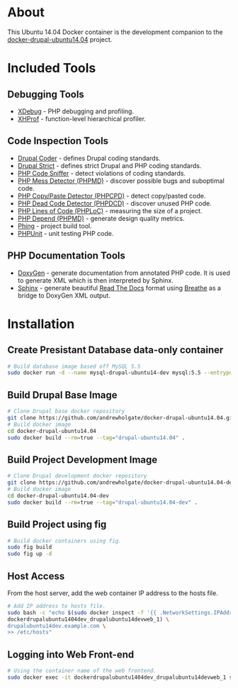 # About

This Ubuntu 14.04 Docker container is the development companion to the [docker-drupal-ubuntu14.04](https://github.com/andrewholgate/docker-drupal-ubuntu14.04) project.

# Included Tools

## Debugging Tools

- [XDebug](http://www.xdebug.org/) - PHP debugging and profiling.
- [XHProf](http://pecl.php.net/package/xhprof) - function-level hierarchical profiler.

## Code Inspection Tools

- [Drupal Coder](https://www.drupal.org/project/coder) - defines Drupal coding standards.
- [Drupal Strict](https://github.com/andrewholgate/drupalstrict) - defines strict Drupal and PHP coding standards.
- [PHP Code Sniffer](https://github.com/squizlabs/PHP_CodeSniffer) - detect violations of coding standards.
- [PHP Mess Detector (PHPMD)](http://phpmd.org/) - discover possible bugs and suboptimal code.
- [PHP Copy/Paste Detector (PHPCPD)](https://github.com/sebastianbergmann/phpcpd) - detect copy/pasted code.
- [PHP Dead Code Detector (PHPDCD)](https://github.com/sebastianbergmann/phpdcd) - discover unused PHP code.
- [PHP Lines of Code (PHPLoC)](https://github.com/sebastianbergmann/phploc) - measuring the size of a project.
- [PHP Depend (PHPMD)](http://pdepend.org/) - generate design quality metrics.
- [Phing](http://www.phing.info/) - project build tool.
- [PHPUnit](https://phpunit.de/) - unit testing PHP code.

## PHP Documentation Tools

- [DoxyGen](http://www.doxygen.org) - generate documentation from annotated PHP code. It is used to generate XML which is then interpreted by Sphinx.
- [Sphinx](http://sphinx-doc.org/) - generate beautiful [Read The Docs](http://docs.readthedocs.org/en/latest/) format using [Breathe](https://breathe.readthedocs.org/) as a bridge to DoxyGen XML output.

# Installation

## Create Presistant Database data-only container

```bash
# Build database image based off MySQL 5.5
sudo docker run -d --name mysql-drupal-ubuntu14-dev mysql:5.5 --entrypoint /bin/echo MySQL data-only container for Drupal Dev MySQL
```

## Build Drupal Base Image

```bash
# Clone Drupal base docker repository
git clone https://github.com/andrewholgate/docker-drupal-ubuntu14.04.git
# Build docker image
cd docker-drupal-ubuntu14.04
sudo docker build --rm=true --tag="drupal-ubuntu14.04" .
```

## Build Project Development Image

```bash
# Clone Drupal development docker repository
git clone https://github.com/andrewholgate/docker-drupal-ubuntu14.04-dev.git
# Build docker image
cd docker-drupal-ubuntu14.04-dev
sudo docker build --rm=true --tag="drupal-ubuntu14.04-dev" .
```

## Build Project using fig

```bash
# Build docker containers using fig.
sudo fig build
sudo fig up -d
```

## Host Access

From the host server, add the web container IP address to the hosts file.

```bash
# Add IP address to hosts file.
sudo bash -c "echo $(sudo docker inspect -f '{{ .NetworkSettings.IPAddress }}' \
dockerdrupalubuntu1404dev_drupalubuntu14devweb_1) \
drupalubuntu14dev.example.com \
>> /etc/hosts"
```

## Logging into Web Front-end

```bash
# Using the container name of the web frontend.
sudo docker exec -it dockerdrupalubuntu1404dev_drupalubuntu14devweb_1 su - ubuntu
```
